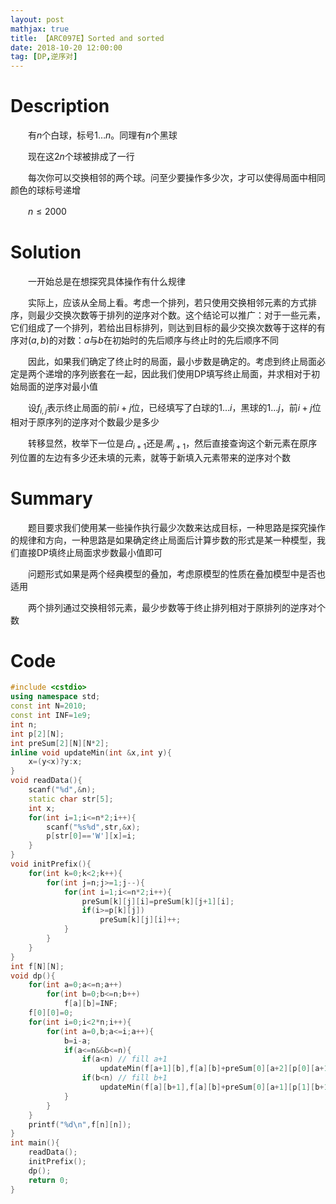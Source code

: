 ```yaml
---
layout: post
mathjax: true
title: 【ARC097E】Sorted and sorted
date: 2018-10-20 12:00:00
tag: [DP,逆序对]
---
```

# Description

　　有$n$个白球，标号$1\dots n$。同理有$n$个黑球

　　现在这$2n$个球被排成了一行

　　每次你可以交换相邻的两个球。问至少要操作多少次，才可以使得局面中相同颜色的球标号递增

　　$n \le 2000$


<!-- more -->
# Solution

　　一开始总是在想探究具体操作有什么规律

　　实际上，应该从全局上看。考虑一个排列，若只使用交换相邻元素的方式排序，则最少交换次数等于排列的逆序对个数。这个结论可以推广：对于一些元素，它们组成了一个排列，若给出目标排列，则达到目标的最少交换次数等于这样的有序对$(a,b)$的对数：$a$与$b$在初始时的先后顺序与终止时的先后顺序不同

　　因此，如果我们确定了终止时的局面，最小步数是确定的。考虑到终止局面必定是两个递增的序列嵌套在一起，因此我们使用DP填写终止局面，并求相对于初始局面的逆序对最小值

　　设$f_{i,j}$表示终止局面的前$i+j$位，已经填写了白球的$1\dots i$，黑球的$1 \dots j$，前$i+j$位相对于原序列的逆序对个数最少是多少

　　转移显然，枚举下一位是$白_{i+1}$还是$黑_{j+1}$，然后直接查询这个新元素在原序列位置的左边有多少还未填的元素，就等于新填入元素带来的逆序对个数



# Summary

　　题目要求我们使用某一些操作执行最少次数来达成目标，一种思路是探究操作的规律和方向，一种思路是如果确定终止局面后计算步数的形式是某一种模型，我们直接DP填终止局面求步数最小值即可

　　问题形式如果是两个经典模型的叠加，考虑原模型的性质在叠加模型中是否也适用

　　两个排列通过交换相邻元素，最少步数等于终止排列相对于原排列的逆序对个数



# Code

```c++
#include <cstdio>
using namespace std;
const int N=2010;
const int INF=1e9;
int n;
int p[2][N];
int preSum[2][N][N*2];
inline void updateMin(int &x,int y){
	x=(y<x)?y:x;
}
void readData(){
	scanf("%d",&n);
	static char str[5];
	int x;
	for(int i=1;i<=n*2;i++){
		scanf("%s%d",str,&x);
		p[str[0]=='W'][x]=i;
	}
}
void initPrefix(){
	for(int k=0;k<2;k++){
		for(int j=n;j>=1;j--){
			for(int i=1;i<=n*2;i++){
				preSum[k][j][i]=preSum[k][j+1][i];
				if(i>=p[k][j])
					preSum[k][j][i]++;
			}
		}
	}
}
int f[N][N];
void dp(){
	for(int a=0;a<=n;a++)
		for(int b=0;b<=n;b++)
			f[a][b]=INF;
	f[0][0]=0;
	for(int i=0;i<2*n;i++){
		for(int a=0,b;a<=i;a++){
			b=i-a;
			if(a<=n&&b<=n){
				if(a<n) // fill a+1
					updateMin(f[a+1][b],f[a][b]+preSum[0][a+2][p[0][a+1]-1]+preSum[1][b+1][p[0][a+1]-1]);
				if(b<n) // fill b+1
					updateMin(f[a][b+1],f[a][b]+preSum[0][a+1][p[1][b+1]-1]+preSum[1][b+2][p[1][b+1]-1]);
			}
		}
	}
	printf("%d\n",f[n][n]);
}
int main(){
	readData();
	initPrefix();
	dp();
	return 0;
}
```

 